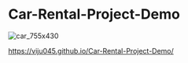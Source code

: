 # Car-Rental-Project-Demo

![car_755x430](https://user-images.githubusercontent.com/103639035/215748682-e74c2c62-955e-4142-8801-66295455af82.png)


https://viju045.github.io/Car-Rental-Project-Demo/
